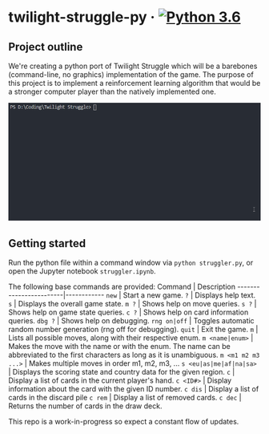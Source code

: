 # twilight-struggle-py &middot; [![Python 3.6](https://img.shields.io/badge/python-3.6+-blue.svg)](https://www.python.org/downloads/release/python-360/)

## Project outline
We're creating a python port of Twilight Struggle which will be a barebones (command-line, no graphics) implementation of the game. The purpose of this project is to implement a reinforcement learning algorithm that would be a stronger computer player than the natively implemented one.

<img src='assets/showcase.gif' width='600' alt='Command line interface'>

## Getting started
Run the python file within a command window via `python struggler.py`, or open the Jupyter notebook `struggler.ipynb`.

The following base commands are provided:
Command 	            | Description
------------------------|------------
`new`		            | Start a new game.
`?`		    	        | Displays help text.
`s`		    	        | Displays the overall game state.
`m ?`		            | Shows help on move queries.
`s ?`		            | Shows help on game state queries.
`c ?`		            | Shows help on card information queries.
`dbg ?`		            | Shows help on debugging.
`rng on|off`            | Toggles automatic random number generation (rng off for debugging).
`quit`                  | Exit the game.
`m`                     | Lists all possible moves, along with their respective enum.
`m <name|enum>`         | Makes the move with the name or with the enum. The name can be abbreviated to the first characters as long as it is unambiguous.
`m <m1 m2 m3 ...>`      | Makes multiple moves in order m1, m2, m3, ...
`s <eu|as|me|af|na|sa>` | Displays the scoring state and country data for the given region.
`c`                     | Display a list of cards in the current player's hand.
`c <ID#>`               | Display information about the card with the given ID number.
`c dis`                 | Display a list of cards in the discard pile
`c rem`                 | Display a list of removed cards.
`c dec`                 | Returns the number of cards in the draw deck.

This repo is a work-in-progress so expect a constant flow of updates.